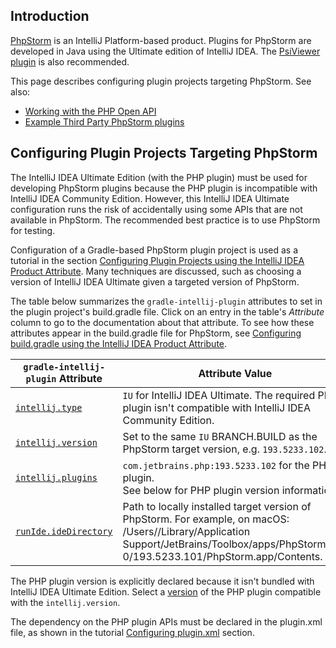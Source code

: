 [//]: # (title: PhpStorm Plugin Development)

<!-- Copyright 2000-2020 JetBrains s.r.o. and other contributors. Use of this source code is governed by the Apache 2.0 license that can be found in the LICENSE file. -->

## Introduction
[PhpStorm](https://www.jetbrains.com/phpstorm/) is an IntelliJ Platform-based product.
Plugins for PhpStorm are developed in Java using the Ultimate edition of IntelliJ IDEA.
The [PsiViewer plugin](https://plugins.jetbrains.com/plugin/227-psiviewer) is also recommended.

This page describes configuring plugin projects targeting PhpStorm.
See also:
* [Working with the PHP Open API](php_open_api.md)
* [Example Third Party PhpStorm plugins](existing_plugins.md)

## Configuring Plugin Projects Targeting PhpStorm
The IntelliJ IDEA Ultimate Edition (with the PHP plugin) must be used for developing PhpStorm plugins because the PHP plugin is incompatible with IntelliJ IDEA Community Edition.
However, this IntelliJ IDEA Ultimate configuration runs the risk of accidentally using some APIs that are not available in PhpStorm.
The recommended best practice is to use PhpStorm for testing.

Configuration of a Gradle-based PhpStorm plugin project is used as a tutorial in the section [Configuring Plugin Projects using the IntelliJ IDEA Product Attribute](dev_alternate_products.md#configuring-plugin-projects-using-the-intellij-idea-product-attribute).
Many techniques are discussed, such as choosing a version of IntelliJ IDEA Ultimate given a targeted version of PhpStorm.

The table below summarizes the `gradle-intellij-plugin` attributes to set in the plugin project's <path>build.gradle</path> file.
Click on an entry in the table's *Attribute* column to go to the documentation about that attribute.
To see how these attributes appear in the <path>build.gradle</path> file for PhpStorm, see [Configuring build.gradle using the IntelliJ IDEA Product Attribute](dev_alternate_products.md#configuring-buildgradle-using-the-intellij-idea-product-attribute).

| `gradle-intellij-plugin` Attribute | Attribute Value                                                                                                                                                                                           |
| ---------------------------------- | --------------------------------------------------------------------------------------------------------------------------------------------------------------------------------------------------------- |
| [`intellij.type`][properties]      | `IU` for IntelliJ IDEA Ultimate. The required PHP plugin isn't compatible with IntelliJ IDEA Community Edition.                                                                                           |
| [`intellij.version`][properties]   | Set to the same `IU` BRANCH.BUILD as the PhpStorm target version, e.g. `193.5233.102`.                                                                                                                    |
| [`intellij.plugins`][properties]   | `com.jetbrains.php:193.5233.102` for the PHP plugin.<br/>See below for PHP plugin version information.                                                                                                     |
| [`runIde.ideDirectory`][dsl]       | Path to locally installed target version of PhpStorm. For example, on macOS:<br/><path>/Users/<user name>/Library/Application Support/JetBrains/Toolbox/apps/PhpStorm/ch-0/193.5233.101/PhpStorm.app/Contents</path>. |

[properties]: https://github.com/JetBrains/gradle-intellij-plugin/blob/master/README.md#intellij-platform-properties
[dsl]: https://github.com/JetBrains/gradle-intellij-plugin/blob/master/README.md#running-dsl

The PHP plugin version is explicitly declared because it isn't bundled with IntelliJ IDEA Ultimate Edition.
Select a [version](https://plugins.jetbrains.com/plugin/6610-php/versions) of the PHP plugin compatible with the `intellij.version`.

The dependency on the PHP plugin APIs must be declared in the <path>plugin.xml</path> file, as shown in the tutorial [Configuring plugin.xml](dev_alternate_products.md#configuring-pluginxml) section.